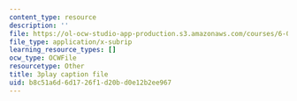 ```yaml
---
content_type: resource
description: ''
file: https://ol-ocw-studio-app-production.s3.amazonaws.com/courses/6-042j-mathematics-for-computer-science-spring-2015/b8c51a6d6d1726f1d20bd0e12b2ee967_KFcodn4qfrQ.srt
file_type: application/x-subrip
learning_resource_types: []
ocw_type: OCWFile
resourcetype: Other
title: 3play caption file
uid: b8c51a6d-6d17-26f1-d20b-d0e12b2ee967
---
```

